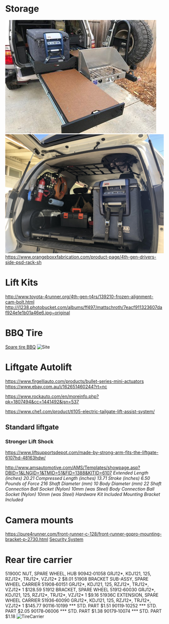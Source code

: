 <!-- TITLE: Mods -->
<!-- SUBTITLE: A quick summary of Mods -->
# Storage
![Img 20180225 Wa 0000](/uploads/img-20180225-wa-0000.jpg "Img 20180225 Wa 0000")
![Trunk 4 Runner](/uploads/trunk-4-runner.jpg "Trunk 4 Runner")
https://www.orangeboxxfabrication.com/product-page/4th-gen-drivers-side-psd-rack-sh
# Lift Kits
http://www.toyota-4runner.org/4th-gen-t4rs/139210-frozen-alignment-cam-bolt.html
http://i1238.photobucket.com/albums/ff497/mattschroth/7eacf911323607daf924e1e1b01a46e6.jpg~original
# BBQ Tire
[Spare tire BBQ](https://www.frontrunneroutfitters.com/en/us/front-runner-spare-tire-mount-braai-bbq-grate.html)
![Site](https://lh6.googleusercontent.com/KiS28pt63O3_HQB5iwcKcAxO-tUQq0DzsMcN5422o-Z2dxe3WeAQFS5wUk_QB8-oMdQQIhUWFkiwYr_HcgkQ=w1920-h949-rw)

# Liftgate Autolift
https://www.firgelliauto.com/products/bullet-series-mini-actuators
https://www.ebay.com.au/i/162651460244?rt=nc

https://www.rockauto.com/en/moreinfo.php?pk=1807494&cc=1441492&jsn=537


https://www.che1.com/product/tl105-electric-tailgate-lift-assist-system/

## Standard liftgate
### Stronger Lift Shock
https://www.liftsupportsdepot.com/made-by-strong-arm-fits-the-liftgate-6107hd-48163hdw/


http://www.amsautomotive.com/AMS/Templates/showpage.asp?DBID=1&LNGID=1&TMID=51&FID=1388&KITID=6107
*Extended Length (inches)	20.21
Compressed Length (inches)	13.71
Stroke (inches)	6.50
Pounds of Force	216
Shaft Diameter (mm)	10
Body Diameter (mm)	22
Shaft Connection	Ball Socket (Nylon) 10mm (was Steel)
Body Connection	Ball Socket (Nylon) 10mm (was Steel)
Hardware Kit	Included
Mounting Bracket	Included*

# Camera mounts
https://pure4runner.com/front-runner-c-128/front-runner-gopro-mounting-bracket-p-2730.html
[Security System](https://www.amazon.com/Amcrest-1080P-Lite-Security-Included-AMDVTENL8-4B-B/dp/B074SYYV3J/ref=sr_1_20?s=electronics&ie=UTF8&qid=1522166346&sr=1-20&keywords=camera+30fps+security)

# Rear tire carrier
51900C	NUT, SPARE WHEEL, HUB
90942‑01058	GRJ12*, KDJ121, 125, RZJ12*, TRJ12*, VZJ12*	2	$8.01
51908	BRACKET SUB-ASSY, SPARE WHEEL CARRIER
51908‑60151	GRJ12*, KDJ121, 125, RZJ12*, TRJ12*, VZJ12*	1	$128.59
51912	BRACKET, SPARE WHEEL
51912‑60030	GRJ12*, KDJ121, 125, RZJ12*, TRJ12*, VZJ12*	1	$9.16
51936C	EXTENSION, SPARE WHEEL CARRIER
51936‑60090	GRJ12*, KDJ121, 125, RZJ12*, TRJ12*, VZJ12*	1	$145.77
90116‑10199	*** STD. PART	$1.51
90119‑10252	*** STD. PART	$2.05
90178‑06006	*** STD. PART	$1.38
90179‑10074	*** STD. PART	$1.18
![TireCarrier](/uploads/tirecarrier.png "Tire Carrier")

